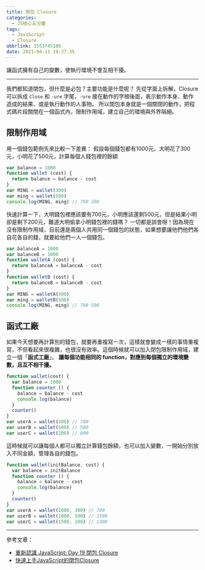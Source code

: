 ```yaml
---
title: 閉包 Closure
categories:
  - JS核心五分鐘
tags:
  - JavsScript
  - Closure
abbrlink: 1553745186
date: 2021-04-11 19:37:35
---
```

讓函式擁有自己的變數，使執行環境不會互相干擾。

-----

我們都知道閉包，但什麼是必包？主要功能是什麼呢？
先從字面上拆解，Closure 可以拆成 `Close` 和 `-ure` 字尾，`-ure` 接在動作的字根後面，表示動作本身、動作造成的結果、或是執行動作的人事物。
所以閉包本身就是一個關閉的動作，把程式碼片段關閉在一個函式內，限制作用域，建立自己的環境與外界隔絕。

<!--more-->

## 限制作用域
用一個錢包範例先來比較一下差異：
假設每個錢包都有1000元，大明花了300元，小明花了500元，計算每個人錢包裡的餘額
```javascript
var balance = 1000
function wallet (cost) {
  return balance = balance - cost
}
var MING = wallet(300)
var ming = wallet(500)
console.log(MING, ming) // 700 200
```
快速計算一下，大明錢包裡應該要有700元，小明應該還剩500元，但是結果小明卻是剩下200元，難道大明偷拿小明錢包裡的錢嗎？
一切都是誤會呀！因為現在沒有限制作用域，目前還是兩個人共用同一個錢包的狀態，如果想要讓他們他們各自花各自的錢，就要給他們一人一個錢包。
```javascript
var balanceA = 1000
var balanceB = 1000
function walletA (cost) {
  return balanceA = balanceA - cost
}
function walletB (cost) {
  return balanceB = balanceB - cost
}
var MING = walletA(300)
var ming = walletB(500)
console.log(MING, ming) // 700 500
```

## 函式工廠
如果今天想要再計算別的錢包，就要再重複寫一次，這樣就會變成一樣的事情重複寫，不但看起來很複雜，也很沒有效率。這個時候就可以加入閉包限制作用域，建立一個「**函式工廠**」。
**讓每個功能相同的 function，對應到每個獨立的環境變數，且互不相干擾。**
```javascript
function wallet(cost) {
  var balance = 1000
  function counter () {
    balance = balance - cost
    console.log(balance)
  }
  counter()
}
var userA = wallet(300) // 700
var userB = wallet(500) // 500
var userC = wallet(200) // 800
```
這時候就可以讓每個人都可以獨立計算錢包餘額，也可以加入變數，一開始分別放入不同金額，管理各自的錢包。
```javascript
function wallet(initBalance, cost) {
  var balance = initBalance
  function counter () {
    balance = balance - cost
    console.log(balance)
  }
  counter()
}
var userA = wallet(1000, 300) // 700
var userB = wallet(2000, 500) // 1500
var userC = wallet(1500, 200) // 1300
```

-----

參考文章：
* [重新認識 JavaScript: Day 19 閉包 Closure](https://ithelp.ithome.com.tw/articles/10193009)
* [快速上手JavaScript的閉包Closure](https://yixuntseng-bruce.medium.com/%E4%BA%94%E5%88%86%E9%90%98%E5%AD%B8%E5%89%8D%E7%AB%AF-%E5%BF%AB%E9%80%9F%E4%B8%8A%E6%89%8Bjavascript%E7%9A%84%E9%96%89%E5%8C%85closure-c54321434e9f)
